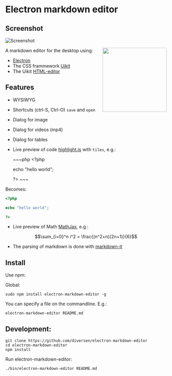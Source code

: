 # Electron markdown editor

## Screenshot

![Screenshot](https://cdn.rawgit.com/diversen/electron-markdown-editor/master/resources/electron-markdown.png) 

[<img src="https://cdn.rawgit.com/diversen/electron-markdown-editor/master/resources/electron-logo.svg" align="right" width="200">](http://electron.atom.io)

A markdown editor for the desktop using:

* [Electron](http://electron.atom.io/)
* The CSS frammework [Uikit](http://getuikit.com/) 
* The Uikit [HTML-editor](http://getuikit.com/docs/htmleditor.html)

## Features

* WYSIWYG
* Shortcuts (ctrl-S, Ctrl-O) `save` and `open`
* Dialog for image
* Dialog for videos (mp4)
* Dialog for tables
* Live preview of code [highlight.js](https://highlightjs.org/) with `tiles`, e.g.: 

    \~~~php
    &lt;?php

    echo "hello world";

    ?>
    \~~~

Becomes: 

~~~php
<?php

echo "hello world";

?>
~~~

* Live preview of Math [MathJax](https://www.mathjax.org/), e.g.:

$$\sum_{i=0}^n i^2 = \frac{(n^2+n)(2n+1)}{6}$$


* The parsing of markdown is done with [markdown-it](https://github.com/markdown-it/markdown-it) 

## Install

Use npm:

Global: 

    sudo npm install electron-markdown-editor -g
    
You can specify a file on the commandline. E.g.: 
    
    electron-markdown-editor README.md

## Development: 

    git clone https://github.com/diversen/electron-markdown-editor
    cd electron-markdown-editor 
    npm install

Run electron-markdown-editor: 

    ./bin/electron-markdown-editor README.md

